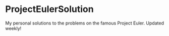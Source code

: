 # ProjectEulerSolution
My personal solutions to the problems on the famous Project Euler. Updated weekly!
